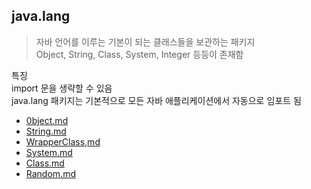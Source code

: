 ## java.lang
> 자바 언어를 이루는 기본이 되는 클래스들을 보관하는 패키지   
> Object, String, Class, System, Integer 등등이 존재함

특징  
import 문을 생략할 수 있음  
java.lang 패키지는 기본적으로 모든 자바 애플리케이션에서 자동으로 임포트 됨

- [0bject.md](0bject.md)
- [String.md](String.md) 
- [WrapperClass,md](WrapperClass.md) 
- [System.md](System.md) 
- [Class.md](Class.md) 
- [Random.md](Random.md) 
